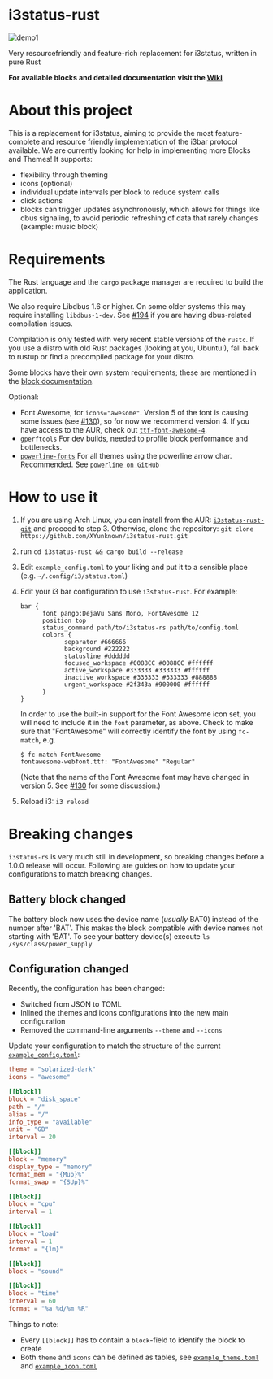 # i3status-rust
![demo1](https://raw.githubusercontent.com/XYunknown/i3status-rust/master/img/example_bar.png)

Very resourcefriendly and feature-rich replacement for i3status, written in pure Rust

**For available blocks and detailed documentation visit the [Wiki](https://github.com/greshake/i3status-rust/wiki)**

# About this project
This is a replacement for i3status, aiming to provide the most feature-complete and resource friendly implementation of the i3bar protocol available. We are currently looking for help in implementing more Blocks and Themes! It supports:
- flexibility through theming
- icons (optional)
- individual update intervals per block to reduce system calls
- click actions
- blocks can trigger updates asynchronously, which allows for things like dbus signaling, to avoid periodic refreshing of data that rarely changes (example: music block)

# Requirements

The Rust language and the `cargo` package manager are required to build the application.

We also require Libdbus 1.6 or higher. On some older systems this may require installing `libdbus-1-dev`. See [#194](https://github.com/greshake/i3status-rust/issues/194) if you are having dbus-related compilation issues.

Compilation is only tested with very recent stable versions of the `rustc`. If you use a distro with old Rust packages (looking at you, Ubuntu!), fall back to rustup or find a precompiled package for your distro.

Some blocks have their own system requirements; these are mentioned in the [block documentation](blocks.md).

Optional:

* Font Awesome, for `icons="awesome"`. Version 5 of the font is causing some issues (see [#130](https://github.com/greshake/i3status-rust/issues/130)), so for now we recommend version 4. If you have access to the AUR, check out [`ttf-font-awesome-4`](https://aur.archlinux.org/packages/ttf-font-awesome-4/).
* `gperftools` For dev builds, needed to profile block performance and bottlenecks.
* [`powerline-fonts`](https://www.archlinux.org/packages/community/x86_64/powerline-fonts/) For all themes using the powerline arrow char. Recommended. See [`powerline on GitHub`](https://github.com/powerline/powerline/tree/develop/font)

# How to use it
1. If you are using Arch Linux, you can install from the AUR: [`i3status-rust-git`](https://aur.archlinux.org/packages/i3status-rust-git/) and proceed to step 3. Otherwise, clone the repository: `git clone https://github.com/XYunknown/i3status-rust.git`
2. run `cd i3status-rust && cargo build --release`
3. Edit `example_config.toml` to your liking and put it to a sensible place (e.g. `~/.config/i3/status.toml`)
4. Edit your i3 bar configuration to use `i3status-rust`. For example:

   ```
   bar {
         font pango:DejaVu Sans Mono, FontAwesome 12
         position top
         status_command path/to/i3status-rs path/to/config.toml
         colors {
               separator #666666
               background #222222
               statusline #dddddd
               focused_workspace #0088CC #0088CC #ffffff
               active_workspace #333333 #333333 #ffffff
               inactive_workspace #333333 #333333 #888888
               urgent_workspace #2f343a #900000 #ffffff
         }
   }
   ```

   In order to use the built-in support for the Font Awesome icon set, you will need to include it in the `font` parameter, as above. Check to make sure that "FontAwesome" will correctly identify the font by using `fc-match`, e.g.

   ``` shell
   $ fc-match FontAwesome
   fontawesome-webfont.ttf: "FontAwesome" "Regular"
   ```

   (Note that the name of the Font Awesome font may have changed in version 5. See [#130](https://github.com/greshake/i3status-rust/issues/130) for some discussion.)

5. Reload i3: `i3 reload`

# Breaking changes

`i3status-rs` is very much still in development, so breaking changes before a 1.0.0 release will occur. Following are guides on how to update your configurations to match breaking changes.

## Battery block changed

The battery block now uses the device name (*usually* BAT0) instead of the number after 'BAT'. This makes the block compatible with device names not starting with 'BAT'. To see your battery device(s) execute `ls /sys/class/power_supply`

## Configuration changed

Recently, the configuration has been changed:

* Switched from JSON to TOML
* Inlined the themes and icons configurations into the new main configuration
* Removed the command-line arguments `--theme` and `--icons`

Update your configuration to match the structure of the current [`example_config.toml`](https://github.com/greshake/i3status-rust/blob/master/example_config.toml):

```toml
theme = "solarized-dark"
icons = "awesome"

[[block]]
block = "disk_space"
path = "/"
alias = "/"
info_type = "available"
unit = "GB"
interval = 20

[[block]]
block = "memory"
display_type = "memory"
format_mem = "{Mup}%"
format_swap = "{SUp}%"

[[block]]
block = "cpu"
interval = 1

[[block]]
block = "load"
interval = 1
format = "{1m}"

[[block]]
block = "sound"

[[block]]
block = "time"
interval = 60
format = "%a %d/%m %R"
```

Things to note:

* Every `[[block]]` has to contain a `block`-field to identify the block to create
* Both `theme` and `icons` can be defined as tables, see [`example_theme.toml`](https://github.com/greshake/i3status-rust/blob/master/example_theme.toml) and [`example_icon.toml`](https://github.com/greshake/i3status-rust/blob/master/example_icon.toml)
